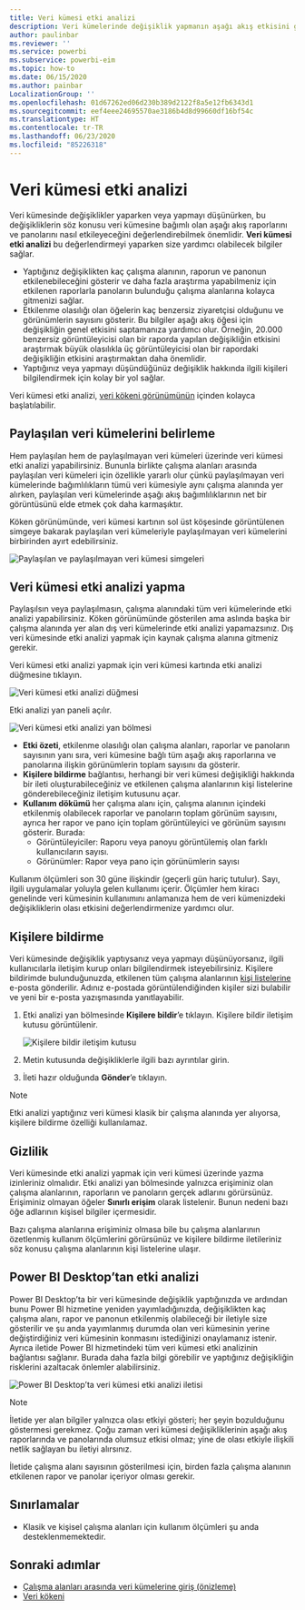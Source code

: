 ```yaml
---
title: Veri kümesi etki analizi
description: Veri kümelerinde değişiklik yapmanın aşağı akış etkisini görselleştirin ve analiz edin.
author: paulinbar
ms.reviewer: ''
ms.service: powerbi
ms.subservice: powerbi-eim
ms.topic: how-to
ms.date: 06/15/2020
ms.author: painbar
LocalizationGroup: ''
ms.openlocfilehash: 01d67262ed06d230b389d2122f8a5e12fb6343d1
ms.sourcegitcommit: eef4eee24695570ae3186b4d8d99660df16bf54c
ms.translationtype: HT
ms.contentlocale: tr-TR
ms.lasthandoff: 06/23/2020
ms.locfileid: "85226318"
---
```

# <a name="dataset-impact-analysis"></a>Veri kümesi etki analizi

Veri kümesinde değişiklikler yaparken veya yapmayı düşünürken, bu değişikliklerin söz konusu veri kümesine bağımlı olan aşağı akış raporlarını ve panolarını nasıl etkileyeceğini değerlendirebilmek önemlidir. **Veri kümesi etki analizi** bu değerlendirmeyi yaparken size yardımcı olabilecek bilgiler sağlar.
* Yaptığınız değişiklikten kaç çalışma alanının, raporun ve panonun etkilenebileceğini gösterir ve daha fazla araştırma yapabilmeniz için etkilenen raporlarla panoların bulunduğu çalışma alanlarına kolayca gitmenizi sağlar.
* Etkilenme olasılığı olan öğelerin kaç benzersiz ziyaretçisi olduğunu ve görünümlerin sayısını gösterir. Bu bilgiler aşağı akış öğesi için değişikliğin genel etkisini saptamanıza yardımcı olur. Örneğin, 20.000 benzersiz görüntüleyicisi olan bir raporda yapılan değişikliğin etkisini araştırmak büyük olasılıkla üç görüntüleyicisi olan bir rapordaki değişikliğin etkisini araştırmaktan daha önemlidir.
* Yaptığınız veya yapmayı düşündüğünüz değişiklik hakkında ilgili kişileri bilgilendirmek için kolay bir yol sağlar.

Veri kümesi etki analizi, [veri kökeni görünümünün](service-data-lineage.md) içinden kolayca başlatılabilir.

## <a name="identifying-shared-datasets"></a>Paylaşılan veri kümelerini belirleme

Hem paylaşılan hem de paylaşılmayan veri kümeleri üzerinde veri kümesi etki analizi yapabilirsiniz. Bununla birlikte çalışma alanları arasında paylaşılan veri kümeleri için özellikle yararlı olur çünkü paylaşılmayan veri kümelerinde bağımlılıkların tümü veri kümesiyle aynı çalışma alanında yer alırken, paylaşılan veri kümelerinde aşağı akış bağımlılıklarının net bir görüntüsünü elde etmek çok daha karmaşıktır.

Köken görünümünde, veri kümesi kartının sol üst köşesinde görüntülenen simgeye bakarak paylaşılan veri kümeleriyle paylaşılmayan veri kümelerini birbirinden ayırt edebilirsiniz.

![Paylaşılan ve paylaşılmayan veri kümesi simgeleri](media/service-dataset-impact-analysis/shared-unshared-icon.png)

## <a name="perform-dataset-impact-analysis"></a>Veri kümesi etki analizi yapma

Paylaşılsın veya paylaşılmasın, çalışma alanındaki tüm veri kümelerinde etki analizi yapabilirsiniz. Köken görünümünde gösterilen ama aslında başka bir çalışma alanında yer alan dış veri kümelerinde etki analizi yapamazsınız. Dış veri kümesinde etki analizi yapmak için kaynak çalışma alanına gitmeniz gerekir.

Veri kümesi etki analizi yapmak için veri kümesi kartında etki analizi düğmesine tıklayın.

![Veri kümesi etki analizi düğmesi](media/service-dataset-impact-analysis/open-analysis-pane-button.png)

Etki analizi yan paneli açılır.

![Veri kümesi etki analizi yan bölmesi](media/service-dataset-impact-analysis/service-impact-analysis-pane.png)

* **Etki özeti**, etkilenme olasılığı olan çalışma alanları, raporlar ve panoların sayısının yanı sıra, veri kümesine bağlı tüm aşağı akış raporlarına ve panolarına ilişkin görünümlerin toplam sayısını da gösterir.
* **Kişilere bildirme** bağlantısı, herhangi bir veri kümesi değişikliği hakkında bir ileti oluşturabileceğiniz ve etkilenen çalışma alanlarının kişi listelerine gönderebileceğiniz iletişim kutusunu açar. 
* **Kullanım dökümü** her çalışma alanı için, çalışma alanının içindeki etkilenmiş olabilecek raporlar ve panoların toplam görünüm sayısını, ayrıca her rapor ve pano için toplam görüntüleyici ve görünüm sayısını gösterir. Burada:
   * Görüntüleyiciler: Raporu veya panoyu görüntülemiş olan farklı kullanıcıların sayısı.
   * Görünümler: Rapor veya pano için görünümlerin sayısı

Kullanım ölçümleri son 30 güne ilişkindir (geçerli gün hariç tutulur). Sayı, ilgili uygulamalar yoluyla gelen kullanımı içerir. Ölçümler hem kiracı genelinde veri kümesinin kullanımını anlamanıza hem de veri kümenizdeki değişikliklerin olası etkisini değerlendirmenize yardımcı olur.

## <a name="notify-contacts"></a>Kişilere bildirme

Veri kümesinde değişiklik yaptıysanız veya yapmayı düşünüyorsanız, ilgili kullanıcılarla iletişim kurup onları bilgilendirmek isteyebilirsiniz. Kişilere bildirimde bulunduğunuzda, etkilenen tüm çalışma alanlarının [kişi listelerine](../collaborate-share/service-create-the-new-workspaces.md#create-a-contact-list) e-posta gönderilir. Adınız e-postada görüntülendiğinden kişiler sizi bulabilir ve yeni bir e-posta yazışmasında yanıtlayabilir. 

1. Etki analizi yan bölmesinde **Kişilere bildir**’e tıklayın. Kişilere bildir iletişim kutusu görüntülenir.

   ![Kişilere bildir iletişim kutusu](media/service-dataset-impact-analysis/notify-contacts-dialog.png)

1. Metin kutusunda değişikliklerle ilgili bazı ayrıntılar girin.
1. İleti hazır olduğunda **Gönder**’e tıklayın.

> [!NOTE]
> Etki analizi yaptığınız veri kümesi klasik bir çalışma alanında yer alıyorsa, kişilere bildirme özelliği kullanılamaz.

## <a name="privacy"></a>Gizlilik

Veri kümesinde etki analizi yapmak için veri kümesi üzerinde yazma izinleriniz olmalıdır. Etki analizi yan bölmesinde yalnızca erişiminiz olan çalışma alanlarının, raporların ve panoların gerçek adlarını görürsünüz. Erişiminiz olmayan öğeler **Sınırlı erişim** olarak listelenir. Bunun nedeni bazı öğe adlarının kişisel bilgiler içermesidir.

Bazı çalışma alanlarına erişiminiz olmasa bile bu çalışma alanlarının özetlenmiş kullanım ölçümlerini görürsünüz ve kişilere bildirme iletileriniz söz konusu çalışma alanlarının kişi listelerine ulaşır.

## <a name="impact-analysis-from-power-bi-desktop"></a>Power BI Desktop’tan etki analizi

Power BI Desktop’ta bir veri kümesinde değişiklik yaptığınızda ve ardından bunu Power BI hizmetine yeniden yayımladığınızda, değişiklikten kaç çalışma alanı, rapor ve panonun etkilenmiş olabileceği bir iletiyle size gösterilir ve şu anda yayımlanmış durumda olan veri kümesinin yerine değiştirdiğiniz veri kümesinin konmasını istediğinizi onaylamanız istenir. Ayrıca iletide Power BI hizmetindeki tüm veri kümesi etki analizinin bağlantısı sağlanır. Burada daha fazla bilgi görebilir ve yaptığınız değişikliğin risklerini azaltacak önlemler alabilirsiniz.

![Power BI Desktop’ta veri kümesi etki analizi iletisi](media/service-dataset-impact-analysis/service-dataset-impact-analysis-desktop-warning.png)

> [!NOTE]
> İletide yer alan bilgiler yalnızca olası etkiyi gösteri; her şeyin bozulduğunu göstermesi gerekmez. Çoğu zaman veri kümesi değişikliklerinin aşağı akış raporlarında ve panolarında olumsuz etkisi olmaz; yine de olası etkiyle ilişkili netlik sağlayan bu iletiyi alırsınız.
>
>İletide çalışma alanı sayısının gösterilmesi için, birden fazla çalışma alanının etkilenen rapor ve panolar içeriyor olması gerekir.

## <a name="limitations"></a>Sınırlamalar

* Klasik ve kişisel çalışma alanları için kullanım ölçümleri şu anda desteklenmemektedir.

## <a name="next-steps"></a>Sonraki adımlar

* [Çalışma alanları arasında veri kümelerine giriş (önizleme)](../connect-data/service-datasets-across-workspaces.md)
* [Veri kökeni](service-data-lineage.md)

